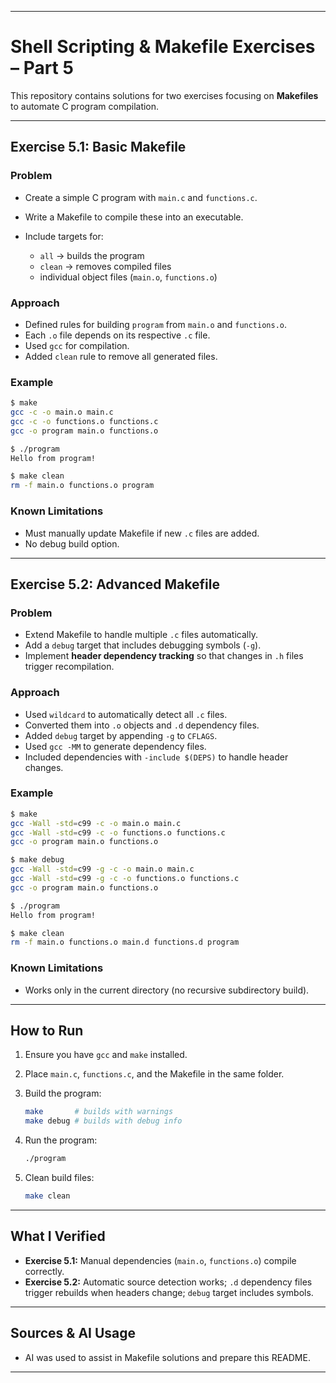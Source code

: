
---

# Shell Scripting & Makefile Exercises – Part 5

This repository contains solutions for two exercises focusing on **Makefiles** to automate C program compilation.

---

## Exercise 5.1: Basic Makefile

### Problem

* Create a simple C program with `main.c` and `functions.c`.
* Write a Makefile to compile these into an executable.
* Include targets for:

  * `all` → builds the program
  * `clean` → removes compiled files
  * individual object files (`main.o`, `functions.o`)

### Approach

* Defined rules for building `program` from `main.o` and `functions.o`.
* Each `.o` file depends on its respective `.c` file.
* Used `gcc` for compilation.
* Added `clean` rule to remove all generated files.

### Example

```bash
$ make
gcc -c -o main.o main.c
gcc -c -o functions.o functions.c
gcc -o program main.o functions.o

$ ./program
Hello from program!

$ make clean
rm -f main.o functions.o program
```

### Known Limitations

* Must manually update Makefile if new `.c` files are added.
* No debug build option.

---

## Exercise 5.2: Advanced Makefile

### Problem

* Extend Makefile to handle multiple `.c` files automatically.
* Add a `debug` target that includes debugging symbols (`-g`).
* Implement **header dependency tracking** so that changes in `.h` files trigger recompilation.

### Approach

* Used `wildcard` to automatically detect all `.c` files.
* Converted them into `.o` objects and `.d` dependency files.
* Added `debug` target by appending `-g` to `CFLAGS`.
* Used `gcc -MM` to generate dependency files.
* Included dependencies with `-include $(DEPS)` to handle header changes.

### Example

```bash
$ make
gcc -Wall -std=c99 -c -o main.o main.c
gcc -Wall -std=c99 -c -o functions.o functions.c
gcc -o program main.o functions.o

$ make debug
gcc -Wall -std=c99 -g -c -o main.o main.c
gcc -Wall -std=c99 -g -c -o functions.o functions.c
gcc -o program main.o functions.o

$ ./program
Hello from program!

$ make clean
rm -f main.o functions.o main.d functions.d program
```

### Known Limitations

* Works only in the current directory (no recursive subdirectory build).

---

## How to Run

1. Ensure you have `gcc` and `make` installed.

2. Place `main.c`, `functions.c`, and the Makefile in the same folder.

3. Build the program:

   ```bash
   make       # builds with warnings
   make debug # builds with debug info
   ```

4. Run the program:

   ```bash
   ./program
   ```

5. Clean build files:

   ```bash
   make clean
   ```

---

## What I Verified

* **Exercise 5.1:** Manual dependencies (`main.o`, `functions.o`) compile correctly.
* **Exercise 5.2:** Automatic source detection works; `.d` dependency files trigger rebuilds when headers change; `debug` target includes symbols.

---

## Sources & AI Usage

* AI was used to assist in Makefile solutions and prepare this README.
---
